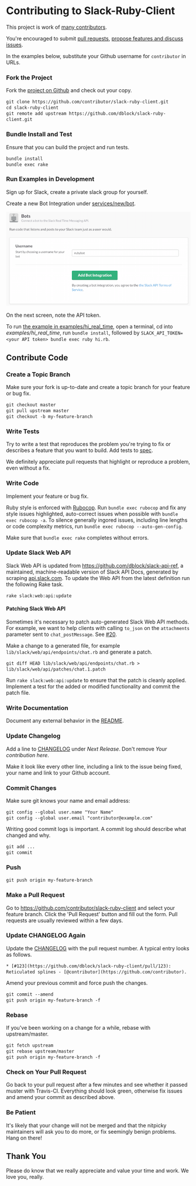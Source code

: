 # Contributing to Slack-Ruby-Client

This project is work of [many contributors](https://github.com/dblock/slack-ruby-client/graphs/contributors).

You're encouraged to submit [pull requests](https://github.com/dblock/slack-ruby-client/pulls), [propose features and discuss issues](https://github.com/dblock/slack-ruby-client/issues).

In the examples below, substitute your Github username for `contributor` in URLs.

### Fork the Project

Fork the [project on Github](https://github.com/dblock/slack-ruby-client) and check out your copy.

```
git clone https://github.com/contributor/slack-ruby-client.git
cd slack-ruby-client
git remote add upstream https://github.com/dblock/slack-ruby-client.git
```

### Bundle Install and Test

Ensure that you can build the project and run tests.

```
bundle install
bundle exec rake
```

### Run Examples in Development

Sign up for Slack, create a private slack group for yourself.

Create a new Bot Integration under [services/new/bot](http://slack.com/services/new/bot).

![](screenshots/register-bot.png)

On the next screen, note the API token.

To run [the example in examples/hi_real_time](examples/hi_real_time/hi.rb), open a terminal, cd into _examples/hi_real_time_, run `bundle install`, followed by `SLACK_API_TOKEN=<your API token> bundle exec ruby hi.rb`.

## Contribute Code

### Create a Topic Branch

Make sure your fork is up-to-date and create a topic branch for your feature or bug fix.

```
git checkout master
git pull upstream master
git checkout -b my-feature-branch
```

### Write Tests

Try to write a test that reproduces the problem you're trying to fix or describes a feature that you want to build. Add tests to [spec](spec).

We definitely appreciate pull requests that highlight or reproduce a problem, even without a fix.

### Write Code

Implement your feature or bug fix.

Ruby style is enforced with [Rubocop](https://github.com/bbatsov/rubocop). Run `bundle exec rubocop` and fix any style issues highlighted, auto-correct issues when possible with `bundle exec rubocop -a`. To silence generally ingored issues, including line lengths or code complexity metrics, run `bundle exec rubocop --auto-gen-config`.

Make sure that `bundle exec rake` completes without errors.

### Update Slack Web API

Slack Web API is updated from https://github.com/dblock/slack-api-ref, a maintained, machine-readable version of Slack API Docs, generated by scraping [api.slack.com](https://api.slack.com). To update the Web API from the latest definition run the following Rake task.

```
rake slack:web:api:update
```

#### Patching Slack Web API

Sometimes it's necessary to patch auto-generated Slack Web API methods. For example, we want to help clients with calling `to_json` on the `attachments` parameter sent to `chat_postMessage`. See [#20](https://github.com/dblock/slack-ruby-client/issues/20).

Make a change to a generated file, for example `lib/slack/web/api/endpoints/chat.rb` and generate a patch.

```
git diff HEAD lib/slack/web/api/endpoints/chat.rb > lib/slack/web/api/patches/chat.1.patch
```

Run `rake slack:web:api:update` to ensure that the patch is cleanly applied. Implement a test for the added or modified functionality and commit the patch file.

### Write Documentation

Document any external behavior in the [README](README.md).

### Update Changelog

Add a line to [CHANGELOG](CHANGELOG.md) under *Next Release*. Don't remove *Your contribution here*.

Make it look like every other line, including a link to the issue being fixed, your name and link to your Github account.

### Commit Changes

Make sure git knows your name and email address:

```
git config --global user.name "Your Name"
git config --global user.email "contributor@example.com"
```

Writing good commit logs is important. A commit log should describe what changed and why.

```
git add ...
git commit
```

### Push

```
git push origin my-feature-branch
```

### Make a Pull Request

Go to https://github.com/contributor/slack-ruby-client and select your feature branch. Click the 'Pull Request' button and fill out the form. Pull requests are usually reviewed within a few days.

### Update CHANGELOG Again

Update the [CHANGELOG](CHANGELOG.md) with the pull request number. A typical entry looks as follows.

```
* [#123](https://github.com/dblock/slack-ruby-client/pull/123): Reticulated splines - [@contributor](https://github.com/contributor).
```

Amend your previous commit and force push the changes.

```
git commit --amend
git push origin my-feature-branch -f
```

### Rebase

If you've been working on a change for a while, rebase with upstream/master.

```
git fetch upstream
git rebase upstream/master
git push origin my-feature-branch -f
```

### Check on Your Pull Request

Go back to your pull request after a few minutes and see whether it passed muster with Travis-CI. Everything should look green, otherwise fix issues and amend your commit as described above.

### Be Patient

It's likely that your change will not be merged and that the nitpicky maintainers will ask you to do more, or fix seemingly benign problems. Hang on there!

## Thank You

Please do know that we really appreciate and value your time and work. We love you, really.
